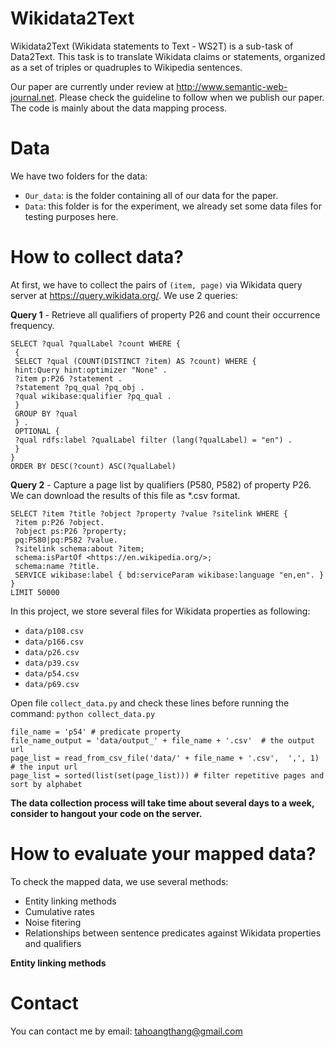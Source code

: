 # Wikidata2Text

Wikidata2Text (Wikidata statements to Text - WS2T) is a sub-task of Data2Text. This task is to translate Wikidata claims or statements, organized as a set of triples or quadruples to Wikipedia sentences.  

Our paper are currently under review at http://www.semantic-web-journal.net. Please check the guideline to follow when we publish our paper. The code is mainly about the data mapping process.

# Data
We have two folders for the data:
* `Our_data`: is the folder containing all of our data for the paper.
* `Data`: this folder is for the experiment, we already set some data files for testing purposes here.

# How to collect data?
At first, we have to collect the pairs of `(item, page)` via Wikidata query server at https://query.wikidata.org/. We use 2 queries:

**Query 1** - Retrieve all qualifiers of property P26 and count their occurrence frequency.
```
SELECT ?qual ?qualLabel ?count WHERE {
 {
 SELECT ?qual (COUNT(DISTINCT ?item) AS ?count) WHERE {
 hint:Query hint:optimizer "None" .
 ?item p:P26 ?statement .
 ?statement ?pq_qual ?pq_obj .
 ?qual wikibase:qualifier ?pq_qual .
 }
 GROUP BY ?qual
 } .
 OPTIONAL {
 ?qual rdfs:label ?qualLabel filter (lang(?qualLabel) = "en") .
 }
}
ORDER BY DESC(?count) ASC(?qualLabel)
```

**Query 2** - Capture a page list by qualifiers (P580, P582) of property P26. We can download the results of this file as *.csv format.
```
SELECT ?item ?title ?object ?property ?value ?sitelink WHERE {
 ?item p:P26 ?object.
 ?object ps:P26 ?property;
 pq:P580|pq:P582 ?value.
 ?sitelink schema:about ?item;
 schema:isPartOf <https://en.wikipedia.org/>;
 schema:name ?title.
 SERVICE wikibase:label { bd:serviceParam wikibase:language "en,en". }
}
LIMIT 50000
```

In this project, we store several files for Wikidata properties as following:
- `data/p108.csv`
- `data/p166.csv`
- `data/p26.csv`
- `data/p39.csv`
- `data/p54.csv`
- `data/p69.csv`

Open file `collect_data.py` and check these lines before running the command: `python collect_data.py`

```
file_name = 'p54' # predicate property
file_name_output = 'data/output_' + file_name + '.csv'  # the output url
page_list = read_from_csv_file('data/' + file_name + '.csv',  ',', 1) # the input url
page_list = sorted(list(set(page_list))) # filter repetitive pages and sort by alphabet
```
**The data collection process will take time about several days to a week, consider to hangout your code on the server.**

# How to evaluate your mapped data?

To check the mapped data, we use several methods:
- Entity linking methods
- Cumulative rates
- Noise fitering
- Relationships between sentence predicates against Wikidata properties and qualifiers

**Entity linking methods**

# Contact
You can contact me by email: tahoangthang@gmail.com
